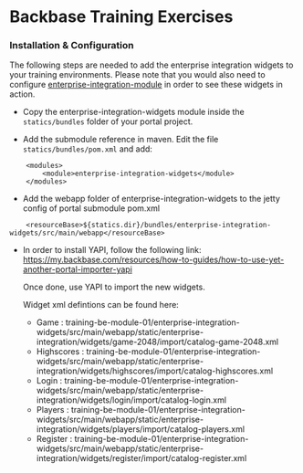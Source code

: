 # Backbase Training Exercises

### Installation & Configuration

The following steps are needed to add the enterprise integration widgets to your training environments.
Please note that you would also need to configure [enterprise-integration-module](https://github.com/Backbase/training-be-module-01/tree/code-migration/enterprise-integration-module) in order to see these widgets in action.

- Copy the enterprise-integration-widgets module inside the `statics/bundles` folder of your portal project.

- Add the submodule reference in maven. Edit the file `statics/bundles/pom.xml` and add:

```
    <modules>
        <module>enterprise-integration-widgets</module>
    </modules>  
```

- Add the webapp folder of enterprise-integration-widgets to the jetty config of portal submodule pom.xml

```
	<resourceBase>${statics.dir}/bundles/enterprise-integration-widgets/src/main/webapp</resourceBase>
```

- In order to install YAPI, follow the following link: https://my.backbase.com/resources/how-to-guides/how-to-use-yet-another-portal-importer-yapi

  Once done, use YAPI to import the new widgets.

  Widget xml defintions can be found here:

	- Game : training-be-module-01/enterprise-integration-widgets/src/main/webapp/static/enterprise-integration/widgets/game-2048/import/catalog-game-2048.xml
	- Highscores : training-be-module-01/enterprise-integration-widgets/src/main/webapp/static/enterprise-integration/widgets/highscores/import/catalog-highscores.xml
	- Login : training-be-module-01/enterprise-integration-widgets/src/main/webapp/static/enterprise-integration/widgets/login/import/catalog-login.xml
	- Players : training-be-module-01/enterprise-integration-widgets/src/main/webapp/static/enterprise-integration/widgets/players/import/catalog-players.xml
	- Register : training-be-module-01/enterprise-integration-widgets/src/main/webapp/static/enterprise-integration/widgets/register/import/catalog-register.xml
